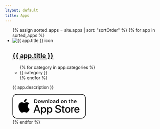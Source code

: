 ```yaml
---
layout: default
title: Apps
---
```


<ul class="cards">
  {% assign sorted_apps = site.apps | sort: "sortOrder" %}
  {% for app in sorted_apps %}
    <li class="cards-item">
      <div class="card">
        <div class="card-content">
          <div class="card-header-container">
            <div class="card-icon">
              <img src="/assets/images/{{ app.icon }}" alt="{{ app.title }} icon">
            </div>
            <div class="card-header">
              <h2><a href="{{ app.url }}">{{ app.title }}</a></h2>
              <ul class="category-list">
                {% for category in app.categories %}
                  <li class="category">{{ category }}</li>
                {% endfor %}
              </ul>
            </div>
          </div>
          <div class="card-text">
            <p>{{ app.description }}</p>
          </div>
          <a href="https://apps.apple.com/app/id{{ app.appid }}">
            <img class="app-store-badge" src="/assets/images/app-store-badge.svg" alt="Download on the App Store">
          </a>
        </div>
      </div>
    </li>
  {% endfor %}
</ul>
